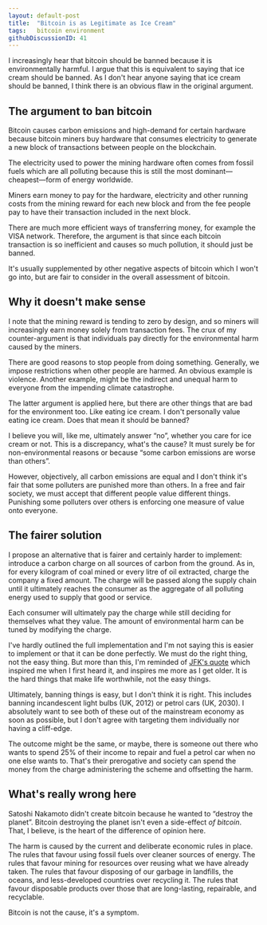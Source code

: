 ```yaml
---
layout: default-post
title:  "Bitcoin is as Legitimate as Ice Cream"
tags:   bitcoin environment
githubDiscussionID: 41
---
```


I increasingly hear that bitcoin should be banned because it is environmentally harmful. I argue that this is equivalent to saying that ice cream should be banned. As I don't hear anyone saying that ice cream should be banned, I think there is an obvious flaw in the original argument.

## The argument to ban bitcoin

Bitcoin causes carbon emissions and high-demand for certain hardware because bitcoin miners buy hardware that consumes electricity to generate a new block of transactions between people on the blockchain.

The electricity used to power the mining hardware often comes from fossil fuels which are all polluting because this is still the most dominant—cheapest—form of energy worldwide.

Miners earn money to pay for the hardware, electricity and other running costs from the mining reward for each new block and from the fee people pay to have their transaction included in the next block.

There are much more efficient ways of transferring money, for example the VISA network. Therefore, the argument is that since each bitcoin transaction is so inefficient and causes so much pollution, it should just be banned.

It's usually supplemented by other negative aspects of bitcoin which I won't go into, but are fair to consider in the overall assessment of bitcoin.

## Why it doesn't make sense

I note that the mining reward is tending to zero by design, and so miners will increasingly earn money solely from transaction fees. The crux of my counter-argument is that individuals pay directly for the environmental harm caused by the miners.

There are good reasons to stop people from doing something. Generally, we impose restrictions when other people are harmed. An obvious example is violence. Another example, might be the indirect and unequal harm to everyone from the impending climate catastrophe.

The latter argument is applied here, but there are other things that are bad for the environment too. Like eating ice cream. I don't personally value eating ice cream. Does that mean it should be banned?

I believe you will, like me, ultimately answer “no”, whether you care for ice cream or not. This is a discrepancy, what's the cause? It must surely be for non-environmental reasons or because “some carbon emissions are worse than others”.

However, objectively, all carbon emissions are equal and I don't think it's fair that some polluters are punished more than others. In a free and fair society, we must accept that different people value different things. Punishing some polluters over others is enforcing one measure of value onto everyone.

## The fairer solution

I propose an alternative that is fairer and certainly harder to implement: introduce a carbon charge on all sources of carbon from the ground. As in, for every kilogram of coal mined or every litre of oil extracted, charge the company a fixed amount. The charge will be passed along the supply chain until it ultimately reaches the consumer as the aggregate of all polluting energy used to supply that good or service.

Each consumer will ultimately pay the charge while still deciding for themselves what they value. The amount of environmental harm can be tuned by modifying the charge.

I've hardly outlined the full implementation and I'm not saying this is easier to implement or that it can be done perfectly. We must do the right thing, not the easy thing. But more than this, I'm reminded of [JFK's quote][hard-things] which inspired me when I first heard it, and inspires me more as I get older. It is the hard things that make life worthwhile, not the easy things.

Ultimately, banning things is easy, but I don't think it is right. This includes banning incandescent light bulbs (UK, 2012) or petrol cars (UK, 2030). I absolutely want to see both of these out of the mainstream economy as soon as possible, but I don't agree with targeting them individually nor having a cliff-edge.

The outcome might be the same, or maybe, there is someone out there who wants to spend 25% of their income to repair and fuel a petrol car when no one else wants to. That's their prerogative and society can spend the money from the charge administering the scheme and offsetting the harm.

## What's really wrong here

Satoshi Nakamoto didn't create bitcoin because he wanted to “destroy the planet”. Bitcoin destroying the planet isn't even a side-effect *of bitcoin*. That, I believe, is the heart of the difference of opinion here.

The harm is caused by the current and deliberate economic rules in place. The rules that favour using fossil fuels over cleaner sources of energy. The rules that favour mining for resources over reusing what we have already taken. The rules that favour disposing of our garbage in landfills, the oceans, and less-developed countries over recycling it. The rules that favour disposable products over those that are long-lasting, repairable, and recyclable.

Bitcoin is not the cause, it's a symptom.


[hard-things]: https://blueandgreentomorrow.com/features/quote-of-the-day-we-do-these-things-because-they-are-hard/
